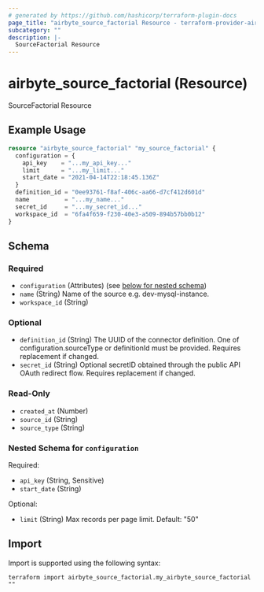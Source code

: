 ```yaml
---
# generated by https://github.com/hashicorp/terraform-plugin-docs
page_title: "airbyte_source_factorial Resource - terraform-provider-airbyte"
subcategory: ""
description: |-
  SourceFactorial Resource
---
```


# airbyte_source_factorial (Resource)

SourceFactorial Resource

## Example Usage

```terraform
resource "airbyte_source_factorial" "my_source_factorial" {
  configuration = {
    api_key    = "...my_api_key..."
    limit      = "...my_limit..."
    start_date = "2021-04-14T22:18:45.136Z"
  }
  definition_id = "0ee93761-f8af-406c-aa66-d7cf412d601d"
  name          = "...my_name..."
  secret_id     = "...my_secret_id..."
  workspace_id  = "6fa4f659-f230-40e3-a509-894b57bb0b12"
}
```

<!-- schema generated by tfplugindocs -->
## Schema

### Required

- `configuration` (Attributes) (see [below for nested schema](#nestedatt--configuration))
- `name` (String) Name of the source e.g. dev-mysql-instance.
- `workspace_id` (String)

### Optional

- `definition_id` (String) The UUID of the connector definition. One of configuration.sourceType or definitionId must be provided. Requires replacement if changed.
- `secret_id` (String) Optional secretID obtained through the public API OAuth redirect flow. Requires replacement if changed.

### Read-Only

- `created_at` (Number)
- `source_id` (String)
- `source_type` (String)

<a id="nestedatt--configuration"></a>
### Nested Schema for `configuration`

Required:

- `api_key` (String, Sensitive)
- `start_date` (String)

Optional:

- `limit` (String) Max records per page limit. Default: "50"

## Import

Import is supported using the following syntax:

```shell
terraform import airbyte_source_factorial.my_airbyte_source_factorial ""
```
